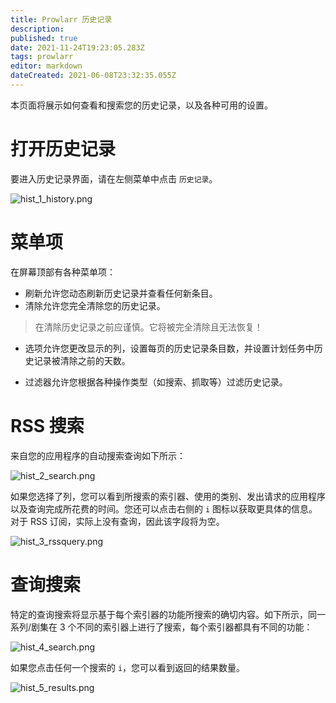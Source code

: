 ```yaml
---
title: Prowlarr 历史记录
description: 
published: true
date: 2021-11-24T19:23:05.283Z
tags: prowlarr
editor: markdown
dateCreated: 2021-06-08T23:32:35.055Z
---
```


本页面将展示如何查看和搜索您的历史记录，以及各种可用的设置。

# 打开历史记录

要进入历史记录界面，请在左侧菜单中点击 `历史记录`。

![hist_1_history.png](/assets/prowlarr/hist_1_history.png)

# 菜单项

在屏幕顶部有各种菜单项：

- 刷新允许您动态刷新历史记录并查看任何新条目。
- 清除允许您完全清除您的历史记录。

> 在清除历史记录之前应谨慎。它将被完全清除且无法恢复！

- 选项允许您更改显示的列，设置每页的历史记录条目数，并设置计划任务中历史记录被清除之前的天数。

- 过滤器允许您根据各种操作类型（如搜索、抓取等）过滤历史记录。

# RSS 搜索

来自您的应用程序的自动搜索查询如下所示：

![hist_2_search.png](/assets/prowlarr/hist_2_search.png)

如果您选择了列，您可以看到所搜索的索引器、使用的类别、发出请求的应用程序以及查询完成所花费的时间。您还可以点击右侧的 `i` 图标以获取更具体的信息。对于 RSS 订阅，实际上没有查询，因此该字段将为空。

![hist_3_rssquery.png](/assets/prowlarr/hist_3_rssquery.png)

# 查询搜索

特定的查询搜索将显示基于每个索引器的功能所搜索的确切内容。如下所示，同一系列/剧集在 3 个不同的索引器上进行了搜索，每个索引器都具有不同的功能：

![hist_4_search.png](/assets/prowlarr/hist_4_search.png)

如果您点击任何一个搜索的 `i`，您可以看到返回的结果数量。

![hist_5_results.png](/assets/prowlarr/hist_5_results.png)
